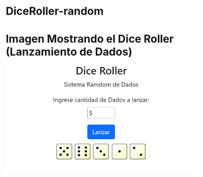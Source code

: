 # DiceRoller-random

# Imagen Mostrando el Dice Roller (Lanzamiento de Dados)
![](https://github.com/FernandoH1/DiceRoller-random/blob/main/img/img.png)
